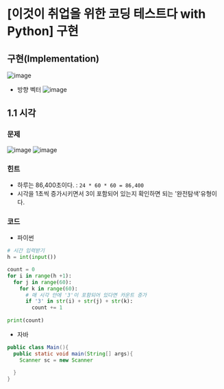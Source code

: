 # [이것이 취업을 위한 코딩 테스트다 with Python] 구현

## 구현(Implementation)
![image](https://user-images.githubusercontent.com/66978721/102961725-6460b580-4528-11eb-9569-4713447e051a.png)

- 방향 벡터
![image](https://user-images.githubusercontent.com/66978721/102961941-04b6da00-4529-11eb-90a2-b12fbc730c28.png)


## 1.1 시각

### 문제
![image](https://user-images.githubusercontent.com/66978721/102960533-7db43280-4525-11eb-8151-c3f2dc28da52.png)
![image](https://user-images.githubusercontent.com/66978721/102960655-bfdd7400-4525-11eb-8eb1-7978d79de2b6.png)

### 힌트
- 하루는 86,400초이다. : `24 * 60 * 60 = 86,400`
- 시각을 1초씩 증가시키면서 3이 포함되어 있는지 확인하면 되는 '완전탐색'유형이다.

### 코드 

- 파이썬

```python
# 시간 입력받기
h = int(input())

count = 0
for i in range(h +1):
  for j in range(60):
    for k in range(60):
      # 매 시각 안에 '3'이 포함되어 있다면 카운트 증가
      if '3' in str(i) + str(j) + str(k):
        count += 1
        
print(count)
```


- 자바

```java
public class Main(){
  public static void main(String[] args){
    Scanner sc = new Scanner
  
  }
}
```
